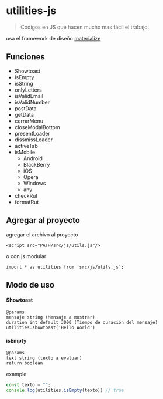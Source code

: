 # utilities-js
> Códigos en JS que hacen mucho mas fácil el trabajo. 

usa el framework de diseño [materialize](https://materializecss.com/)

## Funciones
- Showtoast
- isEmpty
- isString
- onlyLetters
- isValidEmail
- isValidNumber
- postData
- getData
- cerrarMenu
- closeModalBottom
- presentLoader
- dissmissLoader
- activeTab
- isMobile
  - Android
  - BlackBerry
  - iOS
  - Opera
  - Windows
  - any
- checkRut
- formatRut

## Agregar al proyecto
agregar el archivo al proyecto 

`<script src="PATH/src/js/utils.js"/>`

o con js modular

`import * as utilities from 'src/js/utils.js';`

## Modo de uso
#### Showtoast
```
@params
mensaje string (Mensaje a mostrar)
duration int default 3000 (Tiempo de duración del mensaje)
utilities.showtoast('Hello World')
```
#### isEmpty
```
@params
text string (texto a evaluar)
return boolean
```
example
```js
const texto = "";
console.log(utilities.isEmpty(texto)) // true
```
